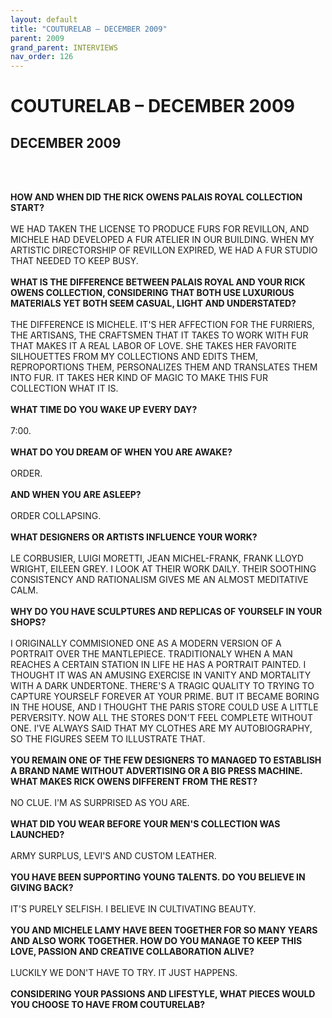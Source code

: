 ```yaml
---
layout: default
title: "COUTURELAB – DECEMBER 2009"
parent: 2009
grand_parent: INTERVIEWS
nav_order: 126
---
```


# COUTURELAB – DECEMBER 2009
## DECEMBER 2009

<br><br></p>
<p><b>HOW AND WHEN DID THE RICK OWENS PALAIS ROYAL COLLECTION START?</b> <br />
<br />
WE HAD TAKEN THE LICENSE TO PRODUCE FURS FOR REVILLON, AND MICHELE HAD DEVELOPED A FUR ATELIER IN OUR BUILDING. WHEN MY ARTISTIC DIRECTORSHIP OF REVILLON EXPIRED, WE HAD A FUR STUDIO THAT NEEDED TO KEEP BUSY. <br />
<br />
<b>WHAT IS THE DIFFERENCE BETWEEN PALAIS ROYAL AND YOUR RICK OWENS COLLECTION, CONSIDERING THAT BOTH USE LUXURIOUS MATERIALS YET BOTH SEEM CASUAL, LIGHT AND UNDERSTATED?</b> <br />
<br />
THE DIFFERENCE IS MICHELE. IT'S HER AFFECTION FOR THE FURRIERS, THE ARTISANS, THE CRAFTSMEN THAT IT TAKES TO WORK WITH FUR THAT MAKES IT A REAL LABOR OF LOVE. SHE TAKES HER FAVORITE SILHOUETTES FROM MY COLLECTIONS AND EDITS THEM, REPROPORTIONS THEM, PERSONALIZES THEM AND TRANSLATES THEM INTO FUR. IT TAKES HER KIND OF MAGIC TO MAKE THIS FUR COLLECTION WHAT IT IS. <br />
<br />
<b>WHAT TIME DO YOU WAKE UP EVERY DAY?</b> <br />
<br />
7:00. <br />
<br />
<b>WHAT DO YOU DREAM OF WHEN YOU ARE AWAKE?</b> <br />
<br />
ORDER. <br />
<br />
<b>AND WHEN YOU ARE ASLEEP?</b> <br />
<br />
ORDER COLLAPSING. <br />
<br />
<b>WHAT DESIGNERS OR ARTISTS INFLUENCE YOUR WORK?</b> <br />
<br />
LE CORBUSIER, LUIGI MORETTI, JEAN MICHEL-FRANK, FRANK LLOYD WRIGHT, EILEEN GREY. I LOOK AT THEIR WORK DAILY. THEIR SOOTHING CONSISTENCY AND RATIONALISM GIVES ME AN ALMOST MEDITATIVE CALM. <br />
<br />
<b>WHY DO YOU HAVE SCULPTURES AND REPLICAS OF YOURSELF IN YOUR SHOPS?</b> <br />
<br />
I ORIGINALLY COMMISIONED ONE AS A MODERN VERSION OF A PORTRAIT OVER THE MANTLEPIECE. TRADITIONALY WHEN A MAN REACHES A CERTAIN STATION IN LIFE HE HAS A PORTRAIT PAINTED. I THOUGHT IT WAS AN AMUSING EXERCISE IN VANITY AND MORTALITY WITH A DARK UNDERTONE. THERE'S A TRAGIC QUALITY TO TRYING TO CAPTURE YOURSELF FOREVER AT YOUR PRIME. BUT IT BECAME BORING IN THE HOUSE, AND I THOUGHT THE PARIS STORE COULD USE A LITTLE PERVERSITY. NOW ALL THE STORES DON'T FEEL COMPLETE WITHOUT ONE. I'VE ALWAYS SAID THAT MY CLOTHES ARE MY AUTOBIOGRAPHY, SO THE FIGURES SEEM TO ILLUSTRATE THAT. <br />
<br />
<b>YOU REMAIN ONE OF THE FEW DESIGNERS TO MANAGED TO ESTABLISH A BRAND NAME WITHOUT ADVERTISING OR A BIG PRESS MACHINE. WHAT MAKES RICK OWENS DIFFERENT FROM THE REST?</b> <br />
<br />
NO CLUE. I'M AS SURPRISED AS YOU ARE. <br />
<br />
<b>WHAT DID YOU WEAR BEFORE YOUR MEN'S COLLECTION WAS LAUNCHED?</b> <br />
<br />
ARMY SURPLUS, LEVI'S AND CUSTOM LEATHER. <br />
<br />
<b>YOU HAVE BEEN SUPPORTING YOUNG TALENTS. DO YOU BELIEVE IN GIVING BACK?</b> <br />
<br />
IT'S PURELY SELFISH. I BELIEVE IN CULTIVATING BEAUTY. <br />
<br />
<b>YOU AND MICHELE LAMY HAVE BEEN TOGETHER FOR SO MANY YEARS AND ALSO WORK TOGETHER. HOW DO YOU MANAGE TO KEEP THIS LOVE, PASSION AND CREATIVE COLLABORATION ALIVE?</b> <br />
<br />
LUCKILY WE DON'T HAVE TO TRY. IT JUST HAPPENS. <br />
<br />
<b>CONSIDERING YOUR PASSIONS AND LIFESTYLE, WHAT PIECES WOULD YOU CHOOSE TO HAVE FROM COUTURELAB?</b> <br />
<br />

